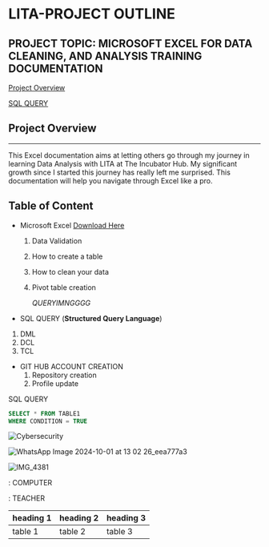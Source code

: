 # LITA-PROJECT OUTLINE

## PROJECT TOPIC: MICROSOFT EXCEL FOR DATA CLEANING, AND ANALYSIS TRAINING DOCUMENTATION


[Project Overview](#project-overview)


[SQL QUERY](#SQL-QUERY)

## Project Overview
---
 This Excel documentation aims at letting others go through my journey in learning Data Analysis with LITA at The Incubator Hub. My significant growth since I started this journey has really left me surprised. This documentation will help you navigate through Excel like a pro.

## Table of Content
- Microsoft Excel [Download Here](https://www.microsoft.com)
  1. Data Validation
  2. How to create a table
  3. How to clean your data
  4. Pivot table creation

     *QUERYIMNGGGG*

- SQL QUERY (**Structured Query Language**)
 1. DML
 2. DCL
 3. TCL

- GIT HUB ACCOUNT CREATION
   1. Repository creation
   2. Profile update

SQL QUERY

 ```SQL
SELECT * FROM TABLE1
WHERE CONDITION = TRUE
```
![Cybersecurity](https://github.com/user-attachments/assets/dfa76d13-8d5b-4fdb-9a93-e367be6a6885)

![WhatsApp Image 2024-10-01 at 13 02 26_eea777a3](https://github.com/user-attachments/assets/97fcb8eb-9568-4e02-b883-9f6e177b6a7f)

![IMG_4381](https://github.com/user-attachments/assets/bb16964a-ffe4-4d0f-b326-0aee64382afd)

: COMPUTER

: TEACHER

|heading 1| heading 2| heading 3|
|---------|---------|----------|
|table 1| table 2| table 3

